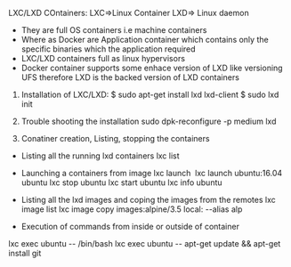 LXC/LXD COntainers:
LXC=>Linux Container
LXD=> Linux daemon

* They are full OS containers i.e machine containers
* Where as Docker are Application container which contains only the 
specific binaries which the application required
* LXC/LXD containers full as linux hypervisors 
* Docker container supports some enhace version of LXD like versioning 
UFS therefore LXD is the backed version of LXD containers


1. Installation of LXC/LXD:
$ sudo apt-get install lxd lxd-client 
$ sudo lxd init

2. Trouble shooting the installation
sudo dpk-reconfigure -p medium lxd

3. Conatiner creation, Listing, stopping the containers
* Listing all the running lxd containers
lxc list 
* Launching a containers from image
lxc launch <image name> <container name>
lxc launch ubuntu:16.04 ubuntu
lxc stop ubuntu
lxc start ubuntu
lxc info ubuntu

* Listing all the lxd images and coping the images from the remotes
lxc image list 
lxc image copy images:alpine/3.5 local: --alias alp 
* Execution of commands from inside or outside of container

lxc exec ubuntu -- /bin/bash
lxc exec ubuntu -- apt-get update && apt-get install git














